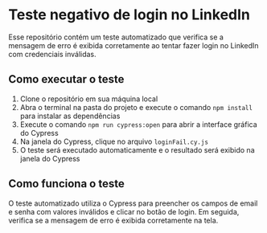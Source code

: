 # Teste negativo de login no LinkedIn

Esse repositório contém um teste automatizado que verifica se a mensagem de erro é exibida corretamente ao tentar fazer login no LinkedIn com credenciais inválidas.

## Como executar o teste

1. Clone o repositório em sua máquina local
2. Abra o terminal na pasta do projeto e execute o comando `npm install` para instalar as dependências
3. Execute o comando `npm run cypress:open` para abrir a interface gráfica do Cypress
4. Na janela do Cypress, clique no arquivo `loginFail.cy.js`
5. O teste será executado automaticamente e o resultado será exibido na janela do Cypress

## Como funciona o teste

O teste automatizado utiliza o Cypress para preencher os campos de email e senha com valores inválidos e clicar no botão de login. Em seguida, verifica se a mensagem de erro é exibida corretamente na tela.